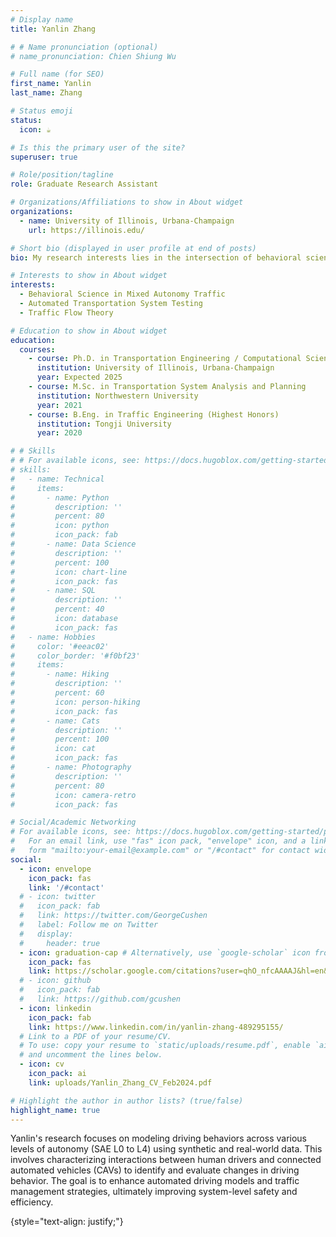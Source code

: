 ```yaml
---
# Display name
title: Yanlin Zhang

# # Name pronunciation (optional)
# name_pronunciation: Chien Shiung Wu

# Full name (for SEO)
first_name: Yanlin
last_name: Zhang

# Status emoji
status:
  icon: ☕️

# Is this the primary user of the site?
superuser: true

# Role/position/tagline
role: Graduate Research Assistant

# Organizations/Affiliations to show in About widget
organizations:
  - name: University of Illinois, Urbana-Champaign
    url: https://illinois.edu/

# Short bio (displayed in user profile at end of posts)
bio: My research interests lies in the intersection of behavioral science and mixed autonomy traffic flow.

# Interests to show in About widget
interests:
  - Behavioral Science in Mixed Autonomy Traffic
  - Automated Transportation System Testing
  - Traffic Flow Theory

# Education to show in About widget
education:
  courses:
    - course: Ph.D. in Transportation Engineering / Computational Science and Engineering
      institution: University of Illinois, Urbana-Champaign
      year: Expected 2025
    - course: M.Sc. in Transportation System Analysis and Planning
      institution: Northwestern University
      year: 2021
    - course: B.Eng. in Traffic Engineering (Highest Honors)
      institution: Tongji University
      year: 2020

# # Skills
# # For available icons, see: https://docs.hugoblox.com/getting-started/page-builder/#icons
# skills:
#   - name: Technical
#     items:
#       - name: Python
#         description: ''
#         percent: 80
#         icon: python
#         icon_pack: fab
#       - name: Data Science
#         description: ''
#         percent: 100
#         icon: chart-line
#         icon_pack: fas
#       - name: SQL
#         description: ''
#         percent: 40
#         icon: database
#         icon_pack: fas
#   - name: Hobbies
#     color: '#eeac02'
#     color_border: '#f0bf23'
#     items:
#       - name: Hiking
#         description: ''
#         percent: 60
#         icon: person-hiking
#         icon_pack: fas
#       - name: Cats
#         description: ''
#         percent: 100
#         icon: cat
#         icon_pack: fas
#       - name: Photography
#         description: ''
#         percent: 80
#         icon: camera-retro
#         icon_pack: fas

# Social/Academic Networking
# For available icons, see: https://docs.hugoblox.com/getting-started/page-builder/#icons
#   For an email link, use "fas" icon pack, "envelope" icon, and a link in the
#   form "mailto:your-email@example.com" or "/#contact" for contact widget.
social:
  - icon: envelope
    icon_pack: fas
    link: '/#contact'
  # - icon: twitter
  #   icon_pack: fab
  #   link: https://twitter.com/GeorgeCushen
  #   label: Follow me on Twitter
  #   display:
  #     header: true
  - icon: graduation-cap # Alternatively, use `google-scholar` icon from `ai` icon pack
    icon_pack: fas
    link: https://scholar.google.com/citations?user=qhO_nfcAAAAJ&hl=en&oi=sra
  # - icon: github
  #   icon_pack: fab
  #   link: https://github.com/gcushen
  - icon: linkedin
    icon_pack: fab
    link: https://www.linkedin.com/in/yanlin-zhang-489295155/
  # Link to a PDF of your resume/CV.
  # To use: copy your resume to `static/uploads/resume.pdf`, enable `ai` icons in `params.yaml`,
  # and uncomment the lines below.
  - icon: cv
    icon_pack: ai
    link: uploads/Yanlin_Zhang_CV_Feb2024.pdf

# Highlight the author in author lists? (true/false)
highlight_name: true
---
```


Yanlin's research focuses on modeling driving behaviors across various levels of autonomy (SAE L0 to L4) using synthetic and real-world data. This involves characterizing interactions between human drivers and connected automated vehicles (CAVs) to identify and evaluate changes in driving behavior. The goal is to enhance automated driving models and traffic management strategies, ultimately improving system-level safety and efficiency.


{style="text-align: justify;"}
